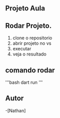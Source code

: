 ## Projeto Aula

## Rodar Projeto.

1. clone o repositorio
2. abrir projeto no vs
3. executar
4. veja o resultado


## comando rodar

'''bash
dart run
'''

## Autor

-[Nathan]